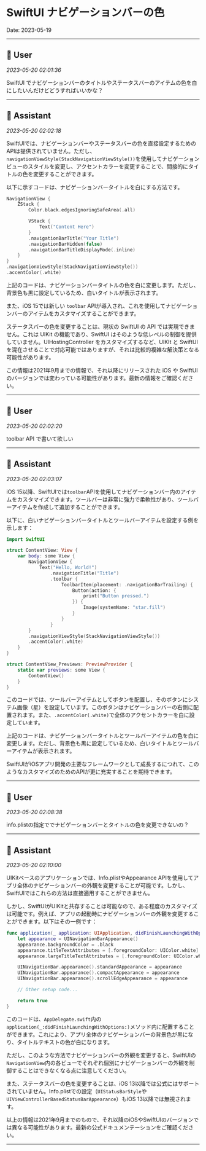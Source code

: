 # SwiftUI ナビゲーションバーの色

Date: 2023-05-19

---

## 👤 User
*2023-05-20 02:01:36*

SwiftUI でナビゲーションバーのタイトルやステータスバーのアイテムの色を白にしたいんだけどどうすればいいかな？

---

## 🤖 Assistant
*2023-05-20 02:02:18*

SwiftUIでは、ナビゲーションバーやステータスバーの色を直接設定するためのAPIは提供されていません。ただし、`navigationViewStyle(StackNavigationViewStyle())`を使用してナビゲーションビューのスタイルを変更し、アクセントカラーを変更することで、間接的にタイトルの色を変更することができます。

以下に示すコードは、ナビゲーションバータイトルを白にする方法です。

```swift
NavigationView {
    ZStack {
        Color.black.edgesIgnoringSafeArea(.all)

        VStack {
            Text("Content Here")
        }
        .navigationBarTitle("Your Title")
        .navigationBarHidden(false)
        .navigationBarTitleDisplayMode(.inline)
    }
}
.navigationViewStyle(StackNavigationViewStyle())
.accentColor(.white)
```

上記のコードは、ナビゲーションバータイトルの色を白に変更します。ただし、背景色も黒に設定しているため、白いタイトルが表示されます。

また、iOS 15では新しい `toolbar` APIが導入され、これを使用してナビゲーションバーのアイテムをカスタマイズすることができます。

ステータスバーの色を変更することは、現状の SwiftUI の API では実現できません。これは UIKit の機能であり、SwiftUI はそのような低レベルの制御を提供していません。UIHostingController をカスタマイズするなど、UIKIt と SwiftUI を混在させることで対応可能ではありますが、それは比較的複雑な解決策となる可能性があります。

この情報は2021年9月までの情報で、それ以降にリリースされた iOS や SwiftUI のバージョンでは変わっている可能性があります。最新の情報をご確認ください。

---

## 👤 User
*2023-05-20 02:02:20*

toolbar API で書いて欲しい

---

## 🤖 Assistant
*2023-05-20 02:03:07*

iOS 15以降、SwiftUIでは`toolbar`APIを使用してナビゲーションバー内のアイテムをカスタマイズできます。ツールバーは非常に強力で柔軟性があり、ツールバーアイテムを作成して追加することができます。

以下に、白いナビゲーションバータイトルとツールバーアイテムを設定する例を示します：

```swift
import SwiftUI

struct ContentView: View {
    var body: some View {
        NavigationView {
            Text("Hello, World!")
                .navigationTitle("Title")
                .toolbar {
                    ToolbarItem(placement: .navigationBarTrailing) {
                        Button(action: {
                            print("Button pressed.")
                        }) {
                            Image(systemName: "star.fill")
                        }
                    }
                }
        }
        .navigationViewStyle(StackNavigationViewStyle())
        .accentColor(.white)
    }
}

struct ContentView_Previews: PreviewProvider {
    static var previews: some View {
        ContentView()
    }
}
```

このコードでは、ツールバーアイテムとしてボタンを配置し、そのボタンにシステム画像（星）を設定しています。このボタンはナビゲーションバーの右側に配置されます。また、`.accentColor(.white)`で全体のアクセントカラーを白に設定しています。

上記のコードは、ナビゲーションバータイトルとツールバーアイテムの色を白に変更します。ただし、背景色も黒に設定しているため、白いタイトルとツールバーアイテムが表示されます。

SwiftUIがiOSアプリ開発の主要なフレームワークとして成長するにつれて、このようなカスタマイズのためのAPIが更に充実することを期待できます。

---

## 👤 User
*2023-05-20 02:08:38*

info.plistの指定ででナビゲーションバーとタイトルの色を変更できないの？

---

## 🤖 Assistant
*2023-05-20 02:10:00*

UIKitベースのアプリケーションでは、Info.plistやAppearance APIを使用してアプリ全体のナビゲーションバーの外観を変更することが可能です。しかし、SwiftUIではこれらの方法は直接適用することができません。

しかし、SwiftUIがUIKitと共存することは可能なので、ある程度のカスタマイズは可能です。例えば、アプリの起動時にナビゲーションバーの外観を変更することができます。以下はその一例です：

```swift
func application(_ application: UIApplication, didFinishLaunchingWithOptions launchOptions: [UIApplication.LaunchOptionsKey: Any]?) -> Bool {
    let appearance = UINavigationBarAppearance()
    appearance.backgroundColor = .black
    appearance.titleTextAttributes = [.foregroundColor: UIColor.white]
    appearance.largeTitleTextAttributes = [.foregroundColor: UIColor.white]

    UINavigationBar.appearance().standardAppearance = appearance
    UINavigationBar.appearance().compactAppearance = appearance
    UINavigationBar.appearance().scrollEdgeAppearance = appearance

    // Other setup code...

    return true
}
```

このコードは、`AppDelegate.swift`内の`application(_:didFinishLaunchingWithOptions:)`メソッド内に配置することができます。これにより、アプリ全体のナビゲーションバーの背景色が黒になり、タイトルテキストの色が白になります。

ただし、このような方法でナビゲーションバーの外観を変更すると、SwiftUIの`NavigationView`内の各ビューでそれぞれ個別にナビゲーションバーの外観を制御することはできなくなる点に注意してください。

また、ステータスバーの色を変更することは、iOS 13以降では公式にはサポートされていません。Info.plistでの設定（`UIStatusBarStyle`や`UIViewControllerBasedStatusBarAppearance`）もiOS 13以降では無視されます。

以上の情報は2021年9月までのもので、それ以降のiOSやSwiftUIのバージョンでは異なる可能性があります。最新の公式ドキュメンテーションをご確認ください。

---
